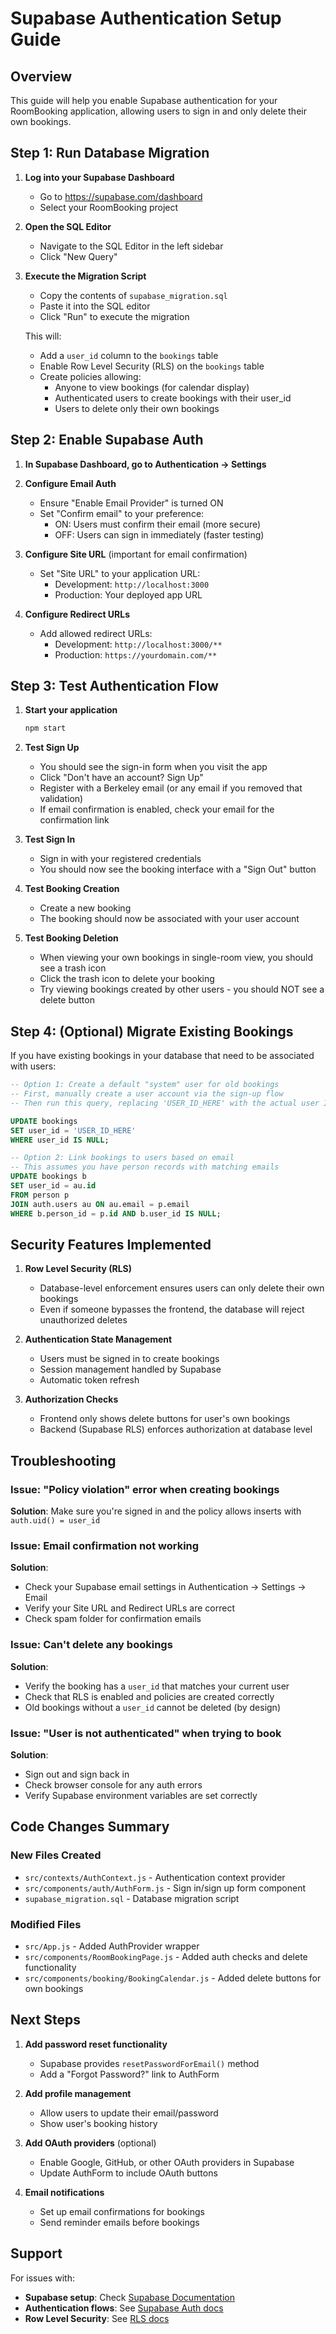 # Supabase Authentication Setup Guide

## Overview
This guide will help you enable Supabase authentication for your RoomBooking application, allowing users to sign in and only delete their own bookings.

## Step 1: Run Database Migration

1. **Log into your Supabase Dashboard**
   - Go to https://supabase.com/dashboard
   - Select your RoomBooking project

2. **Open the SQL Editor**
   - Navigate to the SQL Editor in the left sidebar
   - Click "New Query"

3. **Execute the Migration Script**
   - Copy the contents of `supabase_migration.sql`
   - Paste it into the SQL editor
   - Click "Run" to execute the migration

   This will:
   - Add a `user_id` column to the `bookings` table
   - Enable Row Level Security (RLS) on the `bookings` table
   - Create policies allowing:
     - Anyone to view bookings (for calendar display)
     - Authenticated users to create bookings with their user_id
     - Users to delete only their own bookings

## Step 2: Enable Supabase Auth

1. **In Supabase Dashboard, go to Authentication → Settings**

2. **Configure Email Auth**
   - Ensure "Enable Email Provider" is turned ON
   - Set "Confirm email" to your preference:
     - ON: Users must confirm their email (more secure)
     - OFF: Users can sign in immediately (faster testing)

3. **Configure Site URL** (important for email confirmation)
   - Set "Site URL" to your application URL:
     - Development: `http://localhost:3000`
     - Production: Your deployed app URL

4. **Configure Redirect URLs**
   - Add allowed redirect URLs:
     - Development: `http://localhost:3000/**`
     - Production: `https://yourdomain.com/**`

## Step 3: Test Authentication Flow

1. **Start your application**
   ```bash
   npm start
   ```

2. **Test Sign Up**
   - You should see the sign-in form when you visit the app
   - Click "Don't have an account? Sign Up"
   - Register with a Berkeley email (or any email if you removed that validation)
   - If email confirmation is enabled, check your email for the confirmation link

3. **Test Sign In**
   - Sign in with your registered credentials
   - You should now see the booking interface with a "Sign Out" button

4. **Test Booking Creation**
   - Create a new booking
   - The booking should now be associated with your user account

5. **Test Booking Deletion**
   - When viewing your own bookings in single-room view, you should see a trash icon
   - Click the trash icon to delete your booking
   - Try viewing bookings created by other users - you should NOT see a delete button

## Step 4: (Optional) Migrate Existing Bookings

If you have existing bookings in your database that need to be associated with users:

```sql
-- Option 1: Create a default "system" user for old bookings
-- First, manually create a user account via the sign-up flow
-- Then run this query, replacing 'USER_ID_HERE' with the actual user ID:

UPDATE bookings
SET user_id = 'USER_ID_HERE'
WHERE user_id IS NULL;

-- Option 2: Link bookings to users based on email
-- This assumes you have person records with matching emails
UPDATE bookings b
SET user_id = au.id
FROM person p
JOIN auth.users au ON au.email = p.email
WHERE b.person_id = p.id AND b.user_id IS NULL;
```

## Security Features Implemented

1. **Row Level Security (RLS)**
   - Database-level enforcement ensures users can only delete their own bookings
   - Even if someone bypasses the frontend, the database will reject unauthorized deletes

2. **Authentication State Management**
   - Users must be signed in to create bookings
   - Session management handled by Supabase
   - Automatic token refresh

3. **Authorization Checks**
   - Frontend only shows delete buttons for user's own bookings
   - Backend (Supabase RLS) enforces authorization at database level

## Troubleshooting

### Issue: "Policy violation" error when creating bookings
**Solution**: Make sure you're signed in and the policy allows inserts with `auth.uid() = user_id`

### Issue: Email confirmation not working
**Solution**:
- Check your Supabase email settings in Authentication → Settings → Email
- Verify your Site URL and Redirect URLs are correct
- Check spam folder for confirmation emails

### Issue: Can't delete any bookings
**Solution**:
- Verify the booking has a `user_id` that matches your current user
- Check that RLS is enabled and policies are created correctly
- Old bookings without a `user_id` cannot be deleted (by design)

### Issue: "User is not authenticated" when trying to book
**Solution**:
- Sign out and sign back in
- Check browser console for any auth errors
- Verify Supabase environment variables are set correctly

## Code Changes Summary

### New Files Created
- `src/contexts/AuthContext.js` - Authentication context provider
- `src/components/auth/AuthForm.js` - Sign in/sign up form component
- `supabase_migration.sql` - Database migration script

### Modified Files
- `src/App.js` - Added AuthProvider wrapper
- `src/components/RoomBookingPage.js` - Added auth checks and delete functionality
- `src/components/booking/BookingCalendar.js` - Added delete buttons for own bookings

## Next Steps

1. **Add password reset functionality**
   - Supabase provides `resetPasswordForEmail()` method
   - Add a "Forgot Password?" link to AuthForm

2. **Add profile management**
   - Allow users to update their email/password
   - Show user's booking history

3. **Add OAuth providers** (optional)
   - Enable Google, GitHub, or other OAuth providers in Supabase
   - Update AuthForm to include OAuth buttons

4. **Email notifications**
   - Set up email confirmations for bookings
   - Send reminder emails before bookings

## Support

For issues with:
- **Supabase setup**: Check [Supabase Documentation](https://supabase.com/docs)
- **Authentication flows**: See [Supabase Auth docs](https://supabase.com/docs/guides/auth)
- **Row Level Security**: See [RLS docs](https://supabase.com/docs/guides/auth/row-level-security)

